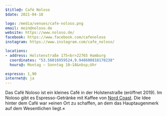 ```yaml
---
$title@: Café Noloso
$date: 2021-04-18

logo: /media/venues/cafe-noloso.png
email: moin@noloso.de
website: https://www.noloso.de/
facebook: https://www.facebook.com/cafenoloso
instagram: https://www.instagram.com/cafe_noloso/

locations:
- address: Holstenstraße 175<br>22765 Hamburg
  coordinates: "53.56016959524,9.948600818170238"
  hours@: Montag – Sonntag 10–18&nbsp;Uhr

espresso: 1,90
internet@: ja
---
```


Das Café Noloso ist ein kleines Café in der Holstenstraße (eröffnet 2019). Im Noloso gibt es Espresso-Getränke mit Kaffee von [Nord Coast]([url('/content/cafes/nord-coast.md')]). Die Idee hinter dem Café war »einen Ort zu schaffen, an dem das Hauptaugenmerk auf dem Wesentlichen liegt.«